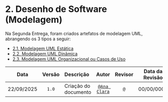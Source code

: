 # 2. Desenho de Software (Modelagem)

Na Segunda Entrega, foram criados artefatos de modelagem UML, abrangendo os 3 tipos a seguir:

- [2.1. Modelagem UML Estática](https://unbarqdsw2025-2-turma01.github.io/2025.2-T01-G7_PodePedirFCTE_Entrega_02/#/Modelagem/ModelagemEstatica/2.1.ModelagemEstatica)
- [2.2. Modelagem UML Dinâmica](https://unbarqdsw2025-2-turma01.github.io/2025.2-T01-G7_PodePedirFCTE_Entrega_02/#/Modelagem/ModelagemDinamica/2.2.ModelagemDinamica)
- [2.3. Modelagem UML Organizacional ou Casos de Uso](https://unbarqdsw2025-2-turma01.github.io/2025.2-T01-G7_PodePedirFCTE_Entrega_02/#/Modelagem/ModelagemOrganizacional/2.3.ModelagemOrganizacionalCasosDeUso)

| **Data**       | **Versão** | **Descrição**                         | **Autor**                                      | **Revisor**                                      | **Data da Revisão** |
| :--------: | :----: | :-------------------------------- | :----------------------------------------: | :----------------------------------------: | :-------------: |
| 22/09/2025 |  `1.0`   | Criação do documento | [`@Ana Clara`](https://github.com/anabborges) | [`@`](https://github.com/) |   00/00/0000    |

